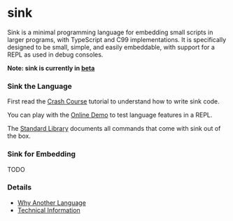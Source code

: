 
sink
====

Sink is a minimal programming language for embedding small scripts in larger programs, with
TypeScript and C99 implementations.  It is specifically designed to be small, simple, and easily
embeddable, with support for a REPL as used in debug consoles.

**Note: sink is currently in [beta](https://en.wikipedia.org/wiki/Software_release_life_cycle#Beta)**

### Sink the Language

First read the [Crash Course](https://github.com/voidqk/sink/blob/master/docs/crash-course.md)
tutorial to understand how to write sink code.

You can play with the [Online Demo](https://rawgit.com/voidqk/sink/master/dist/repl.html) to test
language features in a REPL.

The [Standard Library](https://github.com/voidqk/sink/blob/master/docs/lib.md) documents all
commands that come with sink out of the box.

### Sink for Embedding

TODO

### Details

* [Why Another Language](https://github.com/voidqk/sink/blob/master/docs/why.md)
* [Technical Information](https://github.com/voidqk/sink/blob/master/docs/tech-info.md)

